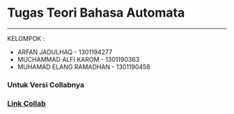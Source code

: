# Tugas Teori Bahasa Automata

---

KELOMPOK :

-   ARFAN JADULHAQ - 1301194277
-   MUCHAMMAD ALFI KAROM - 1301190363
-   MUHAMAD ELANG RAMADHAN - 1301190458

### Untuk Versi Collabnya
### [Link Collab](https://colab.research.google.com/drive/1jRIpQ7CUYQfTW_9c2XBkqNdHfYaw1XV7?usp=sharing)
